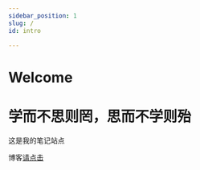 ```yaml
---
sidebar_position: 1
slug: /
id: intro

---
```


# Welcome

# 学而不思则罔，思而不学则殆
这是我的笔记站点

博客[请点击](/blog)
